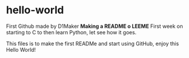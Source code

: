 # hello-world
First Github made by D1Maker
**Making a README o LEEME**
First week on starting to C to then learn Python, let see how it goes.

This files is to make the first READMe and start using GitHub, enjoy this Hello World!
